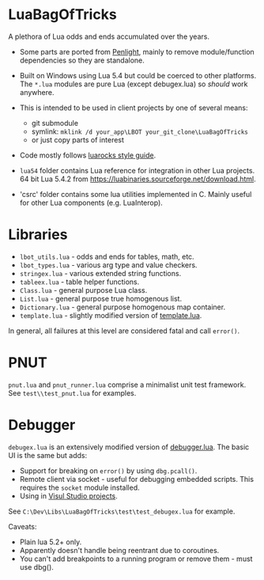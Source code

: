 # LuaBagOfTricks

A plethora of Lua odds and ends accumulated over the years.

- Some parts are ported from [Penlight](https://github.com/lunarmodules/Penlight), mainly to remove module/function
  dependencies so they are standalone.

- Built on Windows using Lua 5.4 but could be coerced to other platforms. The `*.lua` modules are
  pure Lua (except debugex.lua) so *should* work anywhere.

- This is intended to be used in client projects by one of several means:
  - git submodule
  - symlink: `mklink /d your_app\LBOT your_git_clone\LuaBagOfTricks`
  - or just copy parts of interest

- Code mostly follows [luarocks style guide](https://github.com/luarocks/lua-style-guide).

- `lua54` folder contains Lua reference for integration in other Lua projects. 64 bit Lua 5.4.2 from https://luabinaries.sourceforge.net/download.html.

 - 'csrc' folder contains some lua utilities implemented in C. Mainly useful for other Lua components (e.g. LuaInterop).


# Libraries

- `lbot_utils.lua` - odds and ends for tables, math, etc.
- `lbot_types.lua` - various arg type and value checkers.
- `stringex.lua` - various extended string functions.
- `tableex.lua` - table helper functions.
- `Class.lua` - general purpose Lua class.
- `List.lua` - general purpose true homogenous list.
- `Dictionary.lua` - general purpose homogenous map container.
- `template.lua` - slightly modified version of [template.lua](https://github.com/lunarmodules/Penlight).

In general, all failures at this level are considered fatal and call `error()`.

# PNUT

`pnut.lua` and `pnut_runner.lua` comprise a minimalist unit test framework. See `test\\test_pnut.lua` for examples.

# Debugger

`debugex.lua` is an extensively modified version of [debugger.lua](https://github.com/slembcke/debugger.lua).
The basic UI is the same but adds:
- Support for breaking on `error()` by using `dbg.pcall()`.
- Remote client via socket - useful for debugging embedded scripts. This requires the `socket` module installed.
- Using in [Visul Studio projects](https://github.com/cepthomas/LuaInterop/tree/main/CppCli).

See `C:\Dev\Libs\LuaBagOfTricks\test\test_debugex.lua` for example.

Caveats:
- Plain lua 5.2+ only.
- Apparently doesn't handle being reentrant due to coroutines.
- You can't add breakpoints to a running program or remove them - must use dbg().

